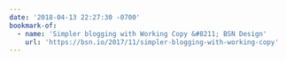 ```yaml
---
date: '2018-04-13 22:27:30 -0700'
bookmark-of:
  - name: 'Simpler blogging with Working Copy &#8211; BSN Design'
    url: 'https://bsn.io/2017/11/simpler-blogging-with-working-copy'
---
```


